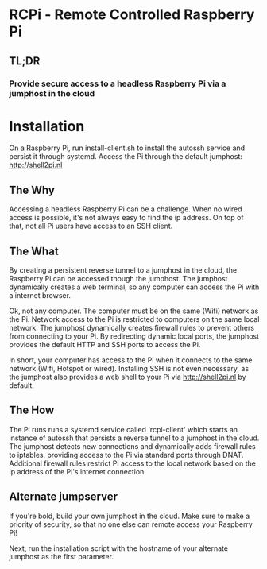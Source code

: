 # RCPi - Remote Controlled Raspberry Pi

## TL;DR

### Provide secure access to a headless Raspberry Pi via a jumphost in the cloud

# Installation

On a Raspberry Pi, run install-client.sh to install the autossh service and persist it through systemd. Access the Pi through the default jumphost: http://shell2pi.nl


## The Why

Accessing a headless Raspberry Pi can be a challenge. When no wired access is possible, it's not always easy to find the ip address. On top of that, not all Pi users have access to an SSH client.

## The What

By creating a persistent reverse tunnel to a jumphost in the cloud, the Raspberry Pi can be accessed though the jumphost. The jumphost dynamically creates a web terminal, so any computer can access the Pi with a internet browser.

Ok, not any computer. The computer must be on the same (Wifi) network as the Pi. Network access to the Pi is restricted to computers on the same local network. The jumphost dynamically creates firewall rules to prevent others from connecting to your Pi. By redirecting dynamic local ports, the jumphost provides the default HTTP and SSH ports to access the Pi. 

In short, your computer has access to the Pi when it connects to the same network (Wifi, Hotspot or wired). Installing SSH is not even necessary, as the jumphost also provides a web shell to your Pi via http://shell2pi.nl by default.

## The How

The Pi runs runs a systemd service called 'rcpi-client' which starts an instance of autossh that persists a reverse tunnel to a  jumphost in the cloud. The jumphost detects new connections and dynamically adds firewall rules to iptables, providing access to the Pi via standard ports through DNAT. Additional firewall rules restrict Pi access to the local network based on the ip address of the Pi's internet connection.

## Alternate jumpserver

If you're bold, build your own jumphost in the cloud. Make sure to make a priority of security, so that no one else can remote access your Raspberry Pi!

Next, run the installation script with the hostname of your alternate jumphost as the first parameter. 
